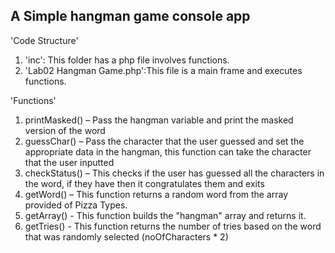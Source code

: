 A Simple hangman game console app
----------------------------------------------
'Code Structure'
1) 'inc': This folder has a php file involves functions.
2) 'Lab02 Hangman Game.php':This file is a main frame and executes functions. 

'Functions'
1) printMasked() – Pass the hangman variable and print the masked version of the word 
2) guessChar() – Pass the character that the user guessed and set the appropriate data in the hangman, 
   this function can take the character that the user inputted
3) checkStatus() – This checks if the user has guessed all the characters in the word, 
   if they have then it congratulates them and exits
4) getWord() – This function returns a random word from the array provided of Pizza Types. 
5) getArray() - This function builds the "hangman" array and returns it.
6) getTries() - This function returns the number of tries based on the word that was randomly selected (noOfCharacters * 2)
